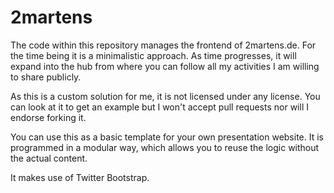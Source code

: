 2martens
========

The code within this repository manages the frontend of 2martens.de. For the time being it is a minimalistic approach. As time progresses, it will expand into the hub from where you can follow all my activities I am willing to share publicly.

As this is a custom solution for me, it is not licensed under any license. You can look at it to get an example but I won't accept pull requests nor will I endorse forking it.

You can use this as a basic template for your own presentation website. It is programmed in a modular way, which allows you to reuse the logic without the actual content.

It makes use of Twitter Bootstrap.
